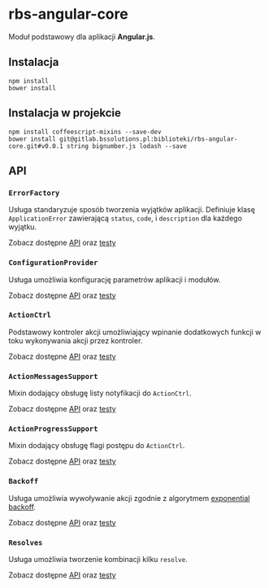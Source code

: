 # rbs-angular-core

Moduł podstawowy dla aplikacji **Angular.js**.

## Instalacja

    npm install
    bower install

## Instalacja w projekcie

    npm install coffeescript-mixins --save-dev
    bower install git@gitlab.bssolutions.pl:biblioteki/rbs-angular-core.git#v0.0.1 string bignumber.js lodash --save

## API

### `ErrorFactory`

Usługa standaryzuje sposób tworzenia wyjątków aplikacji. Definiuje klasę `ApplicationError` zawierającą `status`, `code`, i `description` dla każdego wyjątku.

Zobacz dostępne [API](src/main/coffee/service/ErrorFactory.litcoffee) oraz [testy](src/test/unit/coffee/service/ErrorFactory_specs.litcoffee)

### `ConfigurationProvider`

Usługa umożliwia konfigurację parametrów aplikacji i modułów.

Zobacz dostępne [API](src/main/coffee/config/Configuration.litcoffee) oraz [testy](src/test/unit/coffee/config/Configuration_specs.litcoffee)

### `ActionCtrl`

Podstawowy kontroler akcji umożliwiający wpinanie dodatkowych funkcji w toku wykonywania akcji przez kontroler.

Zobacz dostępne [API](src/main/coffee/controller/ActionCtrl.litcoffee) oraz [testy](src/test/unit/coffee/controller/ActionCtrl_specs.litcoffee)

### `ActionMessagesSupport`

Mixin dodający obsługę listy notyfikacji do `ActionCtrl`.

Zobacz dostępne [API](src/main/coffee/controller/ActionMessagesSupport.litcoffee) oraz [testy](src/test/unit/coffee/controller/ActionMessagesSupport_specs.litcoffee)

### `ActionProgressSupport`

Mixin dodający obsługę flagi postępu do `ActionCtrl`.

Zobacz dostępne [API](src/main/coffee/controller/ActionProgressSupport.litcoffee) oraz [testy](src/test/unit/coffee/controller/ActionProgressSupport_specs.litcoffee)

### `Backoff`

Usługa umożliwia wywoływanie akcji zgodnie z algorytmem [exponential backoff](https://en.wikipedia.org/wiki/Exponential_backoff).

Zobacz dostępne [API](src/main/coffee/service/Backoff.litcoffee) oraz [testy](src/test/unit/coffee/service/Backoff_specs.litcoffee)

### `Resolves`

Usługa umożliwia tworzenie kombinacji kilku `resolve`.

Zobacz dostępne [API](src/main/coffee/service/Resolves.litcoffee) oraz [testy](src/test/unit/coffee/service/Resolves_specs.litcoffee)
